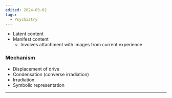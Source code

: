```yaml
---
edited: 2024-03-02
tags:
  - Psychiatry
---
```

- Latent content
- Manifest content
	- Involves attachment with images from current experience

### Mechanism
- Displacement of drive
- Condensation (converse irradiation)
- Irradiation 
- Symbolic representation


---
